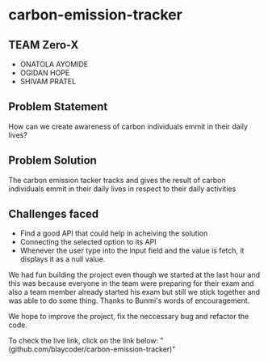 # carbon-emission-tracker

## TEAM Zero-X 
* ONATOLA AYOMIDE
* OGIDAN HOPE
* SHIVAM PRATEL


## Problem Statement
How can we create awareness of carbon individuals emmit in their daily lives?

## Problem Solution
The carbon emission tacker tracks and gives the result of carbon individuals emmit in their daily lives in respect to their daily activities

## Challenges faced
* Find a good API that could help in acheiving the solution
* Connecting the selected option to its API
* Whenever the user type into the input field and the value is fetch, it displays it as a null value.

We had fun building the project even though we started at the last hour and this was because everyone in the team were preparing for their exam and also a team member already 
started his exam but still we stick together and was able to do some thing. Thanks to Bunmi's words of encouragement.

We hope to improve the project, fix the neccessary bug and refactor the code.


To check the live link, click on the link below: 
"(github.com/blaycoder/carbon-emission-tracker)"
